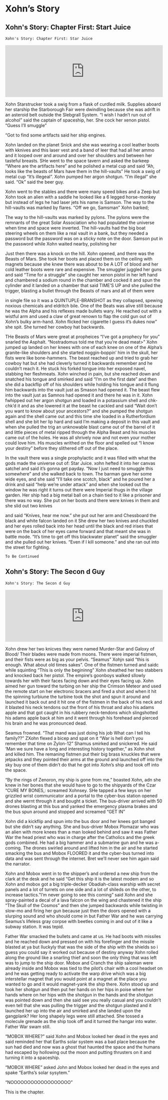 # Xohn’s Story

## Xohn's Story: Chapter First: Start Juice

    Xohn's Story: Chapter First: Star Juice


<iframe width="100%" height="166" scrolling="no" frameborder="no" allow="autoplay" src="https://w.soundcloud.com/player/?url=https%3A//api.soundcloud.com/tracks/744162697&color=%23ff5500&auto_play=false&hide_related=false&show_comments=true&show_user=true&show_reposts=false&show_teaser=true"></iframe>


Xohn Starstrucker took a swig from a flask of curdled milk. Supplies aboard her starship the Starborough Fair were dwindling because she was adrift in an asteroid belt outside the Slebgrall System. “I wish I hadn’t run out of alcohol” said the captain of spaceship, her. She cock her xenon pistol. “Guess I’ll smuggle”

“Got to find some artifacts said her ship engines.

Xohn landed on the planet Snick and she was wearing a cool leather boots with kknives and this laser vest and a band of leer that had all her ammo and it looped over and around and over her shoulders and between her tasteful breasts. SHe went to the space tavern and asked the barkeep “Where are the artifacts here” and he polished a metal cup and said “Ah, looks like the beasts of Mars have them in the hill-vaults” He took a swig of metal cup “It’s illegeal”. Xohn pumped her argon shotgun. “I’m illegal” she said. “Ok” said the beer guy.

Xohn went to the stables and there were many speed bikes and a Zeep but Xohn took an alien with a saddle he looked like a 6 legged horse-monkey but instead of legs he had laser jets his name is Samson. The way to the hill-vaults was marked by flares. “Off we go, Samsman” Xohn barked;

The way to the hill-vaults was marked by pylons. The pylons were the remnants of the great Solar Association who had populated the universe when time and space were inverted. The hill-vaults had the big boat steering wheels on them like a real vault in a bank, but they needed a password but the password was on a sticky note on the door. Samson put in the password while Xohn waited nearby, polishing her

Just then there was a knock on the hill. Xohn opened, and there was the Beasts of Mars. She took her boots and placed them on the ceiling with magnets because she knew there was about to be A LOT of blood and her cold leather boots were rare and expensive. The smuggler juggled her guns and said “Time for a struggle” she caught her xenon pistol in her left hand and chambered a sodium round in the chamber and cocked it and spun the cylinder and it landed on a chamber that said TIME’S UP and she pulled the trigger, blasting a bullet through the Beasts of mars and all of them were

in single file so it was a QUINTUPLE-BRANSHOT as they collapsed, spewing noxious chemicals and eldritch bile. One of the Beats was alive still because he was the Alpha and his reflexes made bullets wary. He reached out with a wistful arm and used a claw of great renown to flap the cold gun out of Xohn’s bulky arm-hand. Xohn flicked her cigarette I guess it’s dukes now” she spit. She turned her cowboy hat backwards.

THe Beasts of Mars were great at propheices “I’ve got a prophecy for you” snarled the Asphalt. “Nostradomus told me that you’re dead meat>” Xohn jumped up landed on her knees with one of each knee on one of the Alpha’s granite-like shoulders and she started noggin-boppin’ him in the skull, her fists were like bone-hammers. The beast reached up and tried to grab her cowboy hat but she had cleverly turned it backwards remember and he couldn’t reach it. He stuck his forkéd tongue into her exposed navel, stabbing her fleshmeats. Xohn winched in pain, but she reached down and snatched his tongue and smirked and said “I’m on the first date” and then she did a backflip off of his shoulders while holding his tongue and it flung him backwards into the vault just as Smason had opened it. The beast flew into the vault just as Samnos had opened it and there he was in it. Xohn fwhipped out her argon shotgun and loaded in a potassium shell and chk-chk’d it and as she lowered it at the beast he cackled and said “Wait don’t you want to know about your ancestors?” and she pumped the shotgun again and the shell came out and this time she loaded in a Rutherfordium shell and she bit her lip hard and said I’m making a deposit in this vault and when she pulled the trig an unknowable blast came out of the barrel of it and little pieces of metal ripped through the Alpha Beast and his muscles came out of the holes. He was all shrively now and not even your mother could love him. His muscles writhed on the floor and spelled out “I know your destiny” before they slithered off out of the place.

In the vault there was a single prophylactic and it was filled with what the gods made the universe out of: Star Juice. xohn hefted it into her canvas satchel and said it’s gonna get payday. “Now I just need to smuggle this somewhere” and she walked back to town. The barman gave her some wide eyes, and she said “I’ll take one scotch, black” and he poured her a drink and said “help we’re under attack” and when she looked out the window he was right it turns out there were Imperial thugs in the village garden. Her ship had a big metal ball on a chain tied to it like a prisoner and there was no way. She put on her boots and there were knives in them and she slid out two knives

and said “Knives, hear me now.” she put out her arm and Chessboard the black and white falcon landed on it She drew her two knives and chuckled and her eyes rolled back into her head until the black and red irises that were on the back of her eyes came forward and that meant she was in battle mode. “It’s time to get off this blackwater planet” said the smuggler and she pulled out her knives. “Even if I kill someone.” and she ran out into the street for fighting.

    To Be Continued

## Xohn's Story: The Secon d Guy

    Xohn's Story: The Secon d Guy


<iframe width="100%" height="166" scrolling="no" frameborder="no" allow="autoplay" src="https://w.soundcloud.com/player/?url=https%3A//api.soundcloud.com/tracks/746829448&color=%23ff5500&auto_play=false&hide_related=false&show_comments=true&show_user=true&show_reposts=false&show_teaser=true"></iframe>


Xohn drew her two knicves they were named Murder-Star and Galoxy of Blood/ Their blades were made from moons. There were imperial fistmen, and their fists were as big as your pelvis. “Seamus” Xohjn said “this is enough. What about old times sakes”. One of the fistmen turned and saidc while squinting “This is only the begininng” Xohn sheathed her two stabbers and knocked back her pistol. The empire’s goonboys walked sllowly towards her with their faces facing down and their eyes facing up. Xohn aimed her gun toward the turbing on her ship the Crimson Meteor and used the remote start on her electronic bracers and fired a shot and when it hit the spinning turbiune the turbine took the shot and spun it around and launched it back out and it hit one of the fistmen in the back of his neck and it blasted his neck tendons out the front of his throat and also his adams apple and that got caught in his rubbery neck-tendons which slingshotted his adams apple back at him and it went through his forehead and pierced his brain and he was pronounced dead.
   
Seamus frowned. “That mand was just doing his job What can I tell his family??” ZXohn flexed a bicep and spat on it “War is hell don’t you remember that time on Zylon-12” Shamus smirked and snickered. He said ‘Man we sure have a long and interesting history together,” as Xohn shot and killed him. The remaning fistmen put their big brass knuckles that were jetpacks and they pointed their arms at the ground and launched off into the sky buy one of them didn’t do that he got into Xohn’s ship and took off into the space.
    
“By the rings of Zenoron, my ship is gone from me,” boasted Xohn, adn she knew in her bones that she would have to go to the shipyards of the Czar “CURE MY BONES,: screamed Xohnsey. SHe tapped a few keys on her grizzled wrist communicator and a portal to the cyber-bus station opened and she wernt through it and bought a ticket. The bus-driver arrived with 50 drones blasting at this bus and yanked the emergency plasma brakes and the bus spun around and stopped and screamed “GET IN”
    
Xohn did a kickflip and spun into the bus door and her knees got banged but she didn’t say anything. She and bus-driver Mobox Plomazar who was an alien with more knees than a man looked behind and saw it was Father War the head priest who was in charge after the Catholics and the greek gods combined. He had a big hammer and a submarine gun and he was a-coming. The drones swirled around and lifted him in the air and he started smacking the bus and Mobox FLOORED it and the cyber-bus turned into data and was sent through the internet. Bret we’ll never see him again said the narrator.
    
Xohn and Mobox went in to the shipper’s and ordered a new ship from the clark at the desk and he said “Get this ship it is the latest modem and so Xohn and mobox got a big triple-decker Obadiah-class warship with secret panels and a lot of turrets on one side and a lot of shileds on the other, to increase tactics.”I’m never going to see this coming” said Xohn and she spray-painted a decal of a lava falcon  on the wing and chastened it the ship “The Skull of the Cosmos” and then she jumped backwards while twisting in slow-mo and firing her gun because just then the doors opened with a slurping sound and who should come in but Father War and he was carrying Seamus’s lifeless gray corpse with beetles coming in and out of it like a subway station. It was tepid.
    
Father War smacked the bullets and came at us. He had boots with missiles and he reached down and pressed on with his forefinger and the missile blasted at ya but lluckyly that was the side of the ship with the shields so i guess you could say it worked out because of destiny anyway Xohn rolled along the ground like a snarling thief and soon the only thing that was left was to jump to the ship door. Mobox and Cranch the ship saleman were already inside and Mobox was tied to the pilot’s chair with a cool headset on and he was getting ready to activate the warp drive which was a big interstellar magnet that you would point at a magnet at the place you wanted to go and it would magnet-yank the ship there. Xohn stood up and took her shotgun and then put her hands on her hips in poise where her hands where on her hips with the shotgun in the hands and the shotgun was pointed down and then she said see you really casual and you couldn’t even tell that she was pulling the trigger and the shotgun plasted and it launched her up into the air and smirked and she landed upon the gangplank? Her long shapely legs were still attached. She tossed a molecule grenade as the ship took off and it turned the hangar into water. Father War swam still.
    
“MOBOX WHERE?” said Xohn and Mobox looked her dead in the eyes and said reminded her that Earths solar system was a bad place because the sun had died and now was a ghost that haunted the space and the humans had escaped by hollowing out the moon and putting thrusters on it and turning it into a spaceship.
    
“MOBOX WHERE” asked John and Mobox looked her dead in the eyes and spake “Earths’s solar sysytem.”

“NOOOOOOOOOOOOOOOOOO”

This is the chapter.

